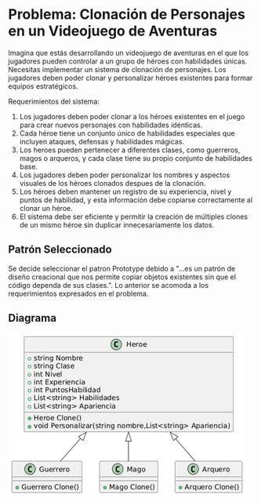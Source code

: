 # Problema: Clonación de Personajes en un Videojuego de Aventuras 

Imagina que estás desarrollando un videojuego de aventuras en el que los jugadores pueden controlar a un grupo de héroes con habilidades únicas. Necesitas implementar un sistema de clonación de personajes. Los jugadores deben poder clonar y personalizar héroes existentes para formar equipos estratégicos. 

Requerimientos del sistema: 

  1. Los jugadores deben poder clonar a los héroes existentes en el juego para crear nuevos personajes con habilidades idénticas. 
  2. Cada héroe tiene un conjunto único de habilidades especiales que incluyen ataques, defensas y habilidades mágicas. 
  3. Los heroes pueden pertenecer a diferentes clases, como guerreros, magos o arqueros, y cada clase tiene su propio conjunto de habilidades base. 
  4. Los jugadores deben poder personalizar los nombres y aspectos visuales de los héroes clonados despues de la clonación. 
  5. Los héroes deben mantener un registro de su experiencia, nivel y puntos de habilidad, y esta información debe copiarse correctamente al clonar un héroe. 
  6. El sistema debe ser eficiente y permitir la creación de múltiples clones de un mismo héroe sin duplicar innecesariamente los datos.


  ## Patrón Seleccionado
  Se decide seleccionar el patron Prototype debido a "...es un patrón de diseño creacional que nos permite copiar objetos existentes sin que el código dependa de sus clases.".
  Lo anterior se acomoda a los requerimientos expresados en el problema.

  ## Diagrama

  ![Siagrama](diagramaClasePunto1/diagramaClasePunto1.png)